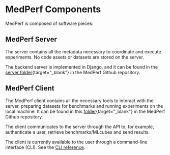 # MedPerf Components

MedPerf is composed of software pieces:

## MedPerf Server

The server contains all the metadata necessary to coordinate and execute experiments. No code assets or datasets are stored on the server.

The backend server is implemented in Django, and it can be found in the [server folder](https://github.com/mlcommons/medperf/tree/main/server){target="\_blank"} in the MedPerf Github repository.

## MedPerf Client

The MedPerf client contains all the necessary tools to interact with the server, preparing datasets for benchmarks and running experiments on the local machine. It can be found in this [folder](https://github.com/mlcommons/medperf/tree/main/cli/medperf){target="\_blank"} in the MedPerf Github repository.

The client communicates to the server through the API to, for example, authenticate a user, retrieve benchmarks/MLcubes and send results.

The client is currently available to the user through a command-line interface (CLI). See the [CLI reference](cli_reference.md).
